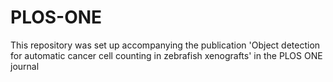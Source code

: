 # PLOS-ONE
This repository was set up accompanying the publication 'Object detection for automatic cancer cell counting in zebrafish xenografts' in the PLOS ONE journal
